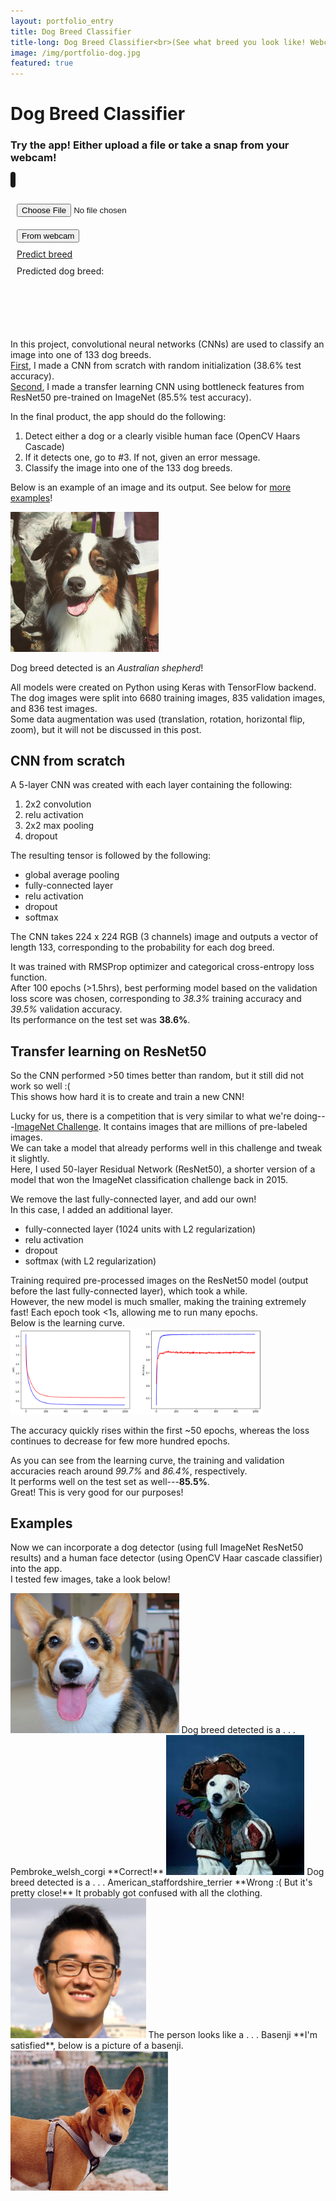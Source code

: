 ```yaml
---
layout: portfolio_entry
title: Dog Breed Classifier
title-long: Dog Breed Classifier<br>(See what breed you look like! Webcam supported)
image: /img/portfolio-dog.jpg
featured: true
---
```


# Dog Breed Classifier

### Try the app! Either upload a file or take a snap from your webcam!
<div class="app center-block row">
    <div class="canvas col-sm-8">
        <canvas class="center-block" id="canvas" width="256" height="256" style="border:4px solid; border-radius: 5px; margin-top: 10px;"></canvas>
    </div>
    <div class="apptext col-sm-4">
        <div>
            <input type="file" value="Pick a file" accept="image/*" id="input_file" style="margin: 10px; margin-top: 30px;" class="btn btn-default" style="display: inline-block;">
        </div>
        <div>
            <video style="display: none; visibility: hidden" id="video"></video>
            <button type="button" class="btn btn-default" id="webcam" style="margin: 10px;">From webcam</button>
        </div>
        <div class="">
            <a href="#" id="submit" class="btn btn-default" style="margin: 10px;"><span style=""> Predict breed </span></a>
        </div>
        <div class="" style="margin: 10px; margin-bottom: 100px;">
            Predicted dog breed: <strong><span id="result"></span></strong>
        </div>
    </div>
</div>

In this project, convolutional neural networks (CNNs) are used to classify an image into one of 133 dog breeds.  
[First](#cnn-from-scratch), I made a CNN from scratch with random initialization (38.6% test accuracy).  
[Second](#transfer-learning-on-resnet50), I made a transfer learning CNN using bottleneck features from ResNet50 pre-trained on ImageNet (85.5% test accuracy).  

In the final product, the app should do the following:  
1. Detect either a dog or a clearly visible human face (OpenCV Haars Cascade)  
2. If it detects one, go to #3.  If not, given an error message.  
3. Classify the image into one of the 133 dog breeds.

Below is an example of an image and its output. See below for [more examples](#examples)!

<img src="/img/dogbreedclassifier/Brownie.jpg" height="224" title="This is an Australian Shepherd we adore named Brownie!">

Dog breed detected is an *Australian shepherd*!

All models were created on Python using Keras with TensorFlow backend.
The dog images were split into 6680 training images, 835 validation images, and 836 test images.  
Some data augmentation was used (translation, rotation, horizontal flip, zoom), but it will not be discussed in this post.


## CNN from scratch

A 5-layer CNN was created with each layer containing the following:  
1. 2x2 convolution  
2. relu activation  
3. 2x2 max pooling  
4. dropout

The resulting tensor is followed by the following:  
- global average pooling  
- fully-connected layer  
- relu activation  
- dropout  
- softmax  

The CNN takes 224 x 224 RGB (3 channels) image and outputs a vector of length 133, corresponding to the probability for each dog breed.

It was trained with RMSProp optimizer and categorical cross-entropy loss function.  
After 100 epochs (>1.5hrs), best performing model based on the validation loss score was chosen, corresponding to *38.3%* training accuracy and *39.5%* validation accuracy.  
Its performance on the test set was **38.6%**.


## Transfer learning on ResNet50  
So the CNN performed >50 times better than random, but it still did not work so well :(  
This shows how hard it is to create and train a new CNN!

Lucky for us, there is a competition that is very similar to what we're doing---[ImageNet Challenge](http://www.image-net.org/). It contains images that are millions of pre-labeled images.  
We can take a model that already performs well in this challenge and tweak it slightly.  
Here, I used 50-layer Residual Network (ResNet50), a shorter version of a model that won the ImageNet classification challenge back in 2015.

We remove the last fully-connected layer, and add our own!  
In this case, I added an additional layer.  
- fully-connected layer (1024 units with L2 regularization)  
- relu activation  
- dropout  
- softmax (with L2 regularization)  

Training required pre-processed images on the ResNet50 model (output before the last fully-connected layer), which took a while.  
However, the new model is much smaller, making the training extremely fast! Each epoch took <1s, allowing me to run many epochs.  
Below is the learning curve.  
<img src="/img/dogbreedclassifier/resnet50_learning_curve.png" style="max-width: 80%" title="Learning curve with ResNet50 transfer learning">

The accuracy quickly rises within the first ~50 epochs, whereas the loss continues to decrease for few more hundred epochs.

As you can see from the learning curve, the training and validation accuracies reach around *99.7%* and *86.4%*, respectively.  
It performs well on the test set as well---**85.5%**.  
Great! This is very good for our purposes!

## Examples
Now we can incorporate a dog detector (using full ImageNet ResNet50 results) and a human face detector (using OpenCV Haar cascade classifier) into the app.  
I tested few images, take a look below!

<img src="/img/dogbreedclassifier/Gatsby.jpg" height="224" title="This is another dog we adore named Gatsby! He's a Welsh Pembroke Corgi.">  
Dog breed detected is a . . . Pembroke_welsh_corgi  
**Correct!**

<img src="/img/dogbreedclassifier/Wishbone.jpg" height="224" title="If you don't know this dog, you're too young! Wishbone! He's a Jack Russel Terrier.">  
Dog breed detected is a . . . American_staffordshire_terrier  
**Wrong :( But it's pretty close!** It probably got confused with all the clothing.

<img src="/img/dogbreedclassifier/Adrian.jpg" height="224" title="This is me. Not a dog.">  
The person looks like a . . . Basenji  
**I'm satisfied**, below is a picture of a basenji.  
<img src="/img/dogbreedclassifier/Basenji.jpg" height="224" title="This is a Basenji!">

<script type="text/javascript">
    window.onload = function(){
        $("#submit").click(function(){
            var canvasObj = document.getElementById("canvas");
            var image = canvasObj.toDataURL();

            $("#result").text("...thinking... (this might take some time...)");
            $.ajax({
                type: "POST",
                url: "https://apps.adrianyi.com/predict_dog_breed",
                data: image,
                success: function(data){
                    $("#result").text(data.result);
                },
                error: function(jqxhr, textStatus, error){
                    $("#result").text('Oh no! Error occurred :[ Try again in a minute or see console for error.');
                    console.log(jqxhr.responseJSON);
                }
            });
        });
    }
</script>
<script src="/js/dogbreed/dogbreed.js" charset="utf-8"></script>
